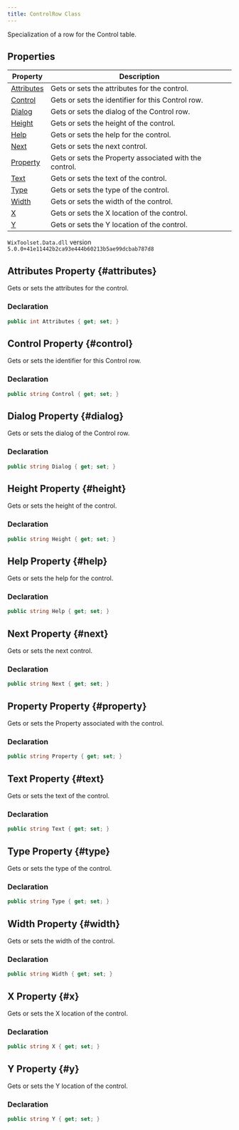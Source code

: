 ```yaml
---
title: ControlRow Class
---
```

Specialization of a row for the Control table.
## Properties
| Property | Description |
| ------ | ----------- |
| [Attributes](#attributes) | Gets or sets the attributes for the control. |
| [Control](#control) | Gets or sets the identifier for this Control row. |
| [Dialog](#dialog) | Gets or sets the dialog of the Control row. |
| [Height](#height) | Gets or sets the height of the control. |
| [Help](#help) | Gets or sets the help for the control. |
| [Next](#next) | Gets or sets the next control. |
| [Property](#property) | Gets or sets the Property associated with the control. |
| [Text](#text) | Gets or sets the text of the control. |
| [Type](#type) | Gets or sets the type of the control. |
| [Width](#width) | Gets or sets the width of the control. |
| [X](#x) | Gets or sets the X location of the control. |
| [Y](#y) | Gets or sets the Y location of the control. |
`WixToolset.Data.dll` version `5.0.0+41e11442b2ca93e444b60213b5ae99dcbab787d8`
## Attributes Property {#attributes}
Gets or sets the attributes for the control.
### Declaration
```cs
public int Attributes { get; set; }
```
## Control Property {#control}
Gets or sets the identifier for this Control row.
### Declaration
```cs
public string Control { get; set; }
```
## Dialog Property {#dialog}
Gets or sets the dialog of the Control row.
### Declaration
```cs
public string Dialog { get; set; }
```
## Height Property {#height}
Gets or sets the height of the control.
### Declaration
```cs
public string Height { get; set; }
```
## Help Property {#help}
Gets or sets the help for the control.
### Declaration
```cs
public string Help { get; set; }
```
## Next Property {#next}
Gets or sets the next control.
### Declaration
```cs
public string Next { get; set; }
```
## Property Property {#property}
Gets or sets the Property associated with the control.
### Declaration
```cs
public string Property { get; set; }
```
## Text Property {#text}
Gets or sets the text of the control.
### Declaration
```cs
public string Text { get; set; }
```
## Type Property {#type}
Gets or sets the type of the control.
### Declaration
```cs
public string Type { get; set; }
```
## Width Property {#width}
Gets or sets the width of the control.
### Declaration
```cs
public string Width { get; set; }
```
## X Property {#x}
Gets or sets the X location of the control.
### Declaration
```cs
public string X { get; set; }
```
## Y Property {#y}
Gets or sets the Y location of the control.
### Declaration
```cs
public string Y { get; set; }
```
